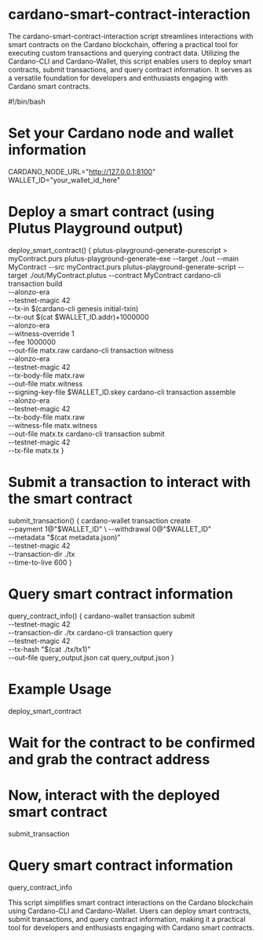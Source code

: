 # cardano-smart-contract-interaction   
The cardano-smart-contract-interaction script streamlines interactions with smart contracts on the Cardano blockchain, offering a practical tool for executing custom transactions and querying contract data.
Utilizing the Cardano-CLI and Cardano-Wallet, this script enables users to deploy smart contracts, submit transactions, and query contract information. It serves as a versatile foundation for developers and enthusiasts engaging with Cardano smart contracts.

#!/bin/bash

# Set your Cardano node and wallet information
CARDANO_NODE_URL="http://127.0.0.1:8100"
WALLET_ID="your_wallet_id_here"

# Deploy a smart contract (using Plutus Playground output)
deploy_smart_contract() {
    plutus-playground-generate-purescript > myContract.purs
    plutus-playground-generate-exe --target ./out --main MyContract --src myContract.purs
    plutus-playground-generate-script --target ./out/MyContract.plutus --contract MyContract
    cardano-cli transaction build \
        --alonzo-era \
        --testnet-magic 42 \
        --tx-in $(cardano-cli genesis initial-txin) \
        --tx-out $(cat $WALLET_ID.addr)+1000000 \
        --alonzo-era \
        --witness-override 1 \
        --fee 1000000 \
        --out-file matx.raw
    cardano-cli transaction witness \
        --alonzo-era \
        --testnet-magic 42 \
        --tx-body-file matx.raw \
        --out-file matx.witness \
        --signing-key-file $WALLET_ID.skey
    cardano-cli transaction assemble \
        --alonzo-era \
        --testnet-magic 42 \
        --tx-body-file matx.raw \
        --witness-file matx.witness \
        --out-file matx.tx
    cardano-cli transaction submit \
        --testnet-magic 42 \
        --tx-file matx.tx
}

# Submit a transaction to interact with the smart contract
submit_transaction() {
    cardano-wallet transaction create \
        --payment 1@"$WALLET_ID" \
        --withdrawal 0@"$WALLET_ID" \
        --metadata "$(cat metadata.json)" \
        --testnet-magic 42 \
        --transaction-dir ./tx \
        --time-to-live 600
}

# Query smart contract information
query_contract_info() {
    cardano-wallet transaction submit \
        --testnet-magic 42 \
        --transaction-dir ./tx
    cardano-cli transaction query \
        --testnet-magic 42 \
        --tx-hash "$(cat ./tx/tx1)" \
        --out-file query_output.json
    cat query_output.json
}

# Example Usage
deploy_smart_contract

# Wait for the contract to be confirmed and grab the contract address

# Now, interact with the deployed smart contract
submit_transaction

# Query smart contract information
query_contract_info

This script simplifies smart contract interactions on the Cardano blockchain using Cardano-CLI and Cardano-Wallet. Users can deploy smart contracts, submit transactions, and query contract information, making it a practical tool for developers and enthusiasts engaging with Cardano smart contracts.
